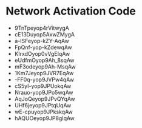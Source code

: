 # Network Activation Code
* 9TnTpeyop4rVitwygA
* cE13Duyop5AxwZMygA
* a-ISFeyop-kZY-AqAw
* FpQnf-yop-kZdewqAw
* KIrxdOyop0vVgEIqAw
* eUdfmOyop9Ah_8sqAw
* mF3odeyop9Ah-MsqAw
* 1Km7Jeyop9JVR7EqAw
* -FF0q-yop9JVPw4qAw
* cS5yI-yop9JPUokqAw
* Nrauo-yop9JPo5wqAw
* AqJoQeyop9JPvQYqAw
* UHf6jeyop9JPtqUqAw
* wE-cpuyop9JPkskqAw
* hAQUOeyop9JP8gIqAw